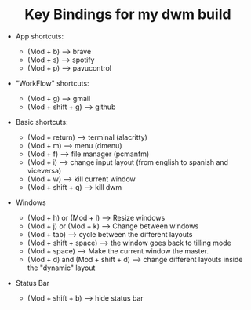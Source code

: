 
<h1 align="center">
  Key Bindings for my dwm build
</h1>

+ App shortcuts:
    + (Mod + b) --> brave
    + (Mod + s) --> spotify
    + (Mod + p) --> pavucontrol

+ "WorkFlow" shortcuts:
    + (Mod + g) --> gmail
    + (Mod + shift + g) --> github

+ Basic shortcuts:
    + (Mod + return) --> terminal (alacritty)
    + (Mod + m) --> menu (dmenu)
    + (Mod + f) --> file manager (pcmanfm)
    + (Mod + i) --> change input layout (from english to spanish and viceversa)
    + (Mod + w) --> kill current window
    + (Mod + shift + q) --> kill dwm

+ Windows
    + (Mod + h) or (Mod + l) --> Resize windows
    + (Mod + j) or (Mod + k) --> Change between windows
    + (Mod + tab) --> cycle between the different layouts
    + (Mod + shift + space) --> the window goes back to tilling mode
    + (Mod + space) --> Make the current window the master.
    + (Mod + d) and (Mod + shift + d) --> change different layouts inside the "dynamic" layout

+ Status Bar
    + (Mod + shift + b) --> hide status bar

